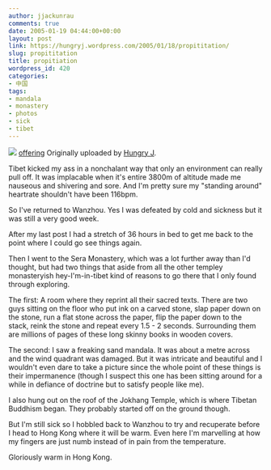 ```yaml
---
author: jjackunrau
comments: true
date: 2005-01-19 04:44:00+00:00
layout: post
link: https://hungryj.wordpress.com/2005/01/18/propititation/
slug: propititation
title: propitiation
wordpress_id: 420
categories:
- 中国
tags:
- mandala
- monastery
- photos
- sick
- tibet
---
```


[![](http://photos2.flickr.com/3526950_4224f35ef3_m.jpg)](http://www.flickr.com/photos/hungry_j/3526950/)
 [offering](http://www.flickr.com/photos/hungry_j/3526950/)
Originally uploaded by
[Hungry J](http://www.flickr.com/people/hungry_j/). 

Tibet kicked my ass in a nonchalant way that only an environment can really pull off.  It was implacable when it's entire 3800m of altitude made me nauseous and shivering and sore.  And I'm pretty sure my "standing around" heartrate shouldn't have been 116bpm.

So I've returned to Wanzhou.  Yes I was defeated by cold and sickness but it was still a very good week.

After my last post I had a stretch of 36 hours in bed to get me back to the point where I could go see things again.

Then I went to the Sera Monastery, which was a lot further away than I'd thought, but had two things that aside from all the other templey monasteryish hey-I'm-in-tibet kind of reasons to go there that I only found through exploring.

The first: A room where they reprint all their sacred texts.  There are two guys sitting on the floor who put ink on a carved stone, slap paper down on the stone, run a flat stone across the paper, flip the paper down to the stack, reink the stone and repeat every 1.5 - 2 seconds.  Surrounding them are millions of pages of these long skinny books in wooden covers.

The second: I saw a freaking sand mandala.  It was about a metre across and the wind quadrant was damaged.  But it was intricate and beautiful and I wouldn't even dare to take a picture since the whole point of these things is their impermanence (though I suspect this one has been sitting around for a while in defiance of doctrine but to satisfy people like me).

I also hung out on the roof of the Jokhang Temple, which is where Tibetan Buddhism began.  They probably started off on the ground though.

But I'm still sick so I hobbled back to Wanzhou to try and recuperate before I head to Hong Kong where it will be warm.  Even here I'm marvelling at how my fingers are just numb instead of in pain  from the temperature.

Gloriously warm in Hong Kong.

